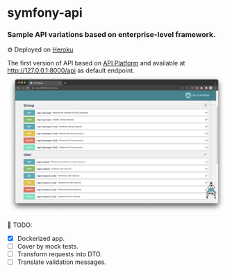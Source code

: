 # symfony-api

### Sample API variations based on enterprise-level framework.

⚙️ Deployed on <a href="https://oleksiivelychkosymfonyapi.herokuapp.com/api">Heroku</a>

The first version of API based on <a href="https://api-platform.com/">API Platform</a>
and available at http://127.0.0.1:8000/api as default endpoint.
![API Platform](public/screens/api-platform.png)

🔧 TODO:

- [x] Dockerized app.
- [ ] Cover by mock tests.
- [ ] Transform requests into DTO.
- [ ] Translate validation messages.